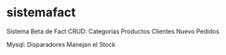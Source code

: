 # sistemafact
Sistema Beta de Fact
CRUD: Categorias
      Productos
      Clientes
      Nuevo Pedidos

Mysql: Disparadores Manejan el Stock

